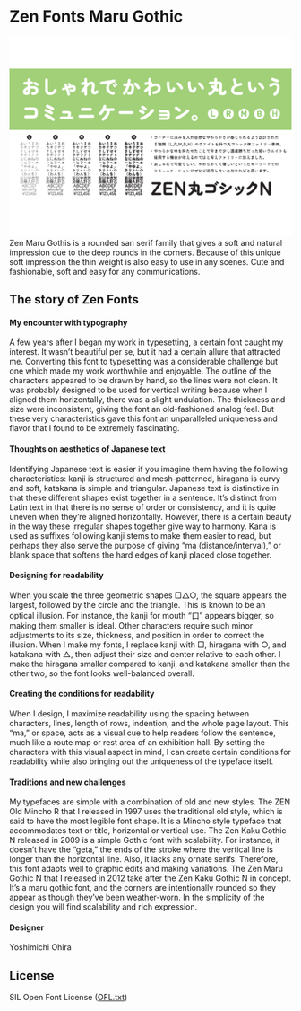 # Zen Fonts Maru Gothic

![Maru Gothic](images/maruGothic.png)
Zen Maru Gothis is a rounded san serif family that gives a soft and natural impression due to the deep rounds in the corners. Because of this unique soft impression the thin weight is also easy to use in any scenes. Cute and fashionable, soft and easy for any communications.

## The story of Zen Fonts

#### My encounter with typography

A few years after I began my work in typesetting, a certain font caught my interest. It wasn’t beautiful per se, but it had a certain allure that attracted me.  Converting this font to typesetting was a considerable challenge but one which made my work worthwhile and enjoyable. The outline of the characters appeared to be drawn by hand, so the lines were not clean. It was probably designed to be used for vertical writing because when I aligned them horizontally, there was a slight undulation. The thickness and size were inconsistent, giving the font an old-fashioned analog feel. But these very characteristics gave this font an unparalleled uniqueness and flavor that I found to be extremely fascinating.

#### Thoughts on aesthetics of Japanese text

Identifying Japanese text is easier if you imagine them having the following characteristics: kanji is structured and mesh-patterned, hiragana is curvy and soft, katakana is simple and triangular. Japanese text is distinctive in that these different shapes exist together in a sentence. It’s distinct from Latin text in that there is no sense of order or consistency, and it is quite uneven when they’re aligned horizontally. However, there is a certain beauty in the way these irregular shapes together give way to harmony. Kana is used as suffixes following kanji stems to make them easier to read, but perhaps they also serve the purpose of giving “ma (distance/interval),” or blank space that softens the hard edges of kanji placed close together.

#### Designing for readability

When you scale the three geometric shapes □△○, the square appears the largest, followed by the circle and the triangle. This is known to be an optical illusion. For instance, the kanji for mouth “口” appears bigger, so making them smaller is ideal. Other characters require such minor adjustments to its size, thickness, and position in order to correct the illusion. When I make my fonts, I replace kanji with □, hiragana with ○, and katakana with △, then adjust their size and center relative to each other. I make the hiragana smaller compared to kanji, and katakana smaller than the other two, so the font looks well-balanced overall.  

#### Creating the conditions for readability

When I design, I maximize readability using the spacing between characters, lines, length of rows, indention, and the whole page layout. This “ma,” or space, acts as a visual cue to help readers follow the sentence, much like a route map or rest area of an exhibition hall. By setting the characters with this visual aspect in mind, I can create certain conditions for readability while also bringing out the uniqueness of the typeface itself.

#### Traditions and new challenges

My typefaces are simple with a combination of old and new styles. The ZEN Old Mincho R that I released in 1997 uses the traditional old style, which is said to have the most legible font shape. It is a Mincho style typeface that accommodates text or title, horizontal or vertical use. The Zen Kaku Gothic N released in 2009 is a simple Gothic font with scalability. For instance, it doesn’t have the “geta,” the ends of the stroke where the vertical line is longer than the horizontal line. Also, it lacks any ornate serifs. Therefore, this font adapts well to graphic edits and making variations. The Zen Maru Gothic N that I released in 2012 take after the Zen Kaku Gothic N in concept. It’s a maru gothic font, and the corners are intentionally rounded so they appear as though they’ve been weather-worn. In the simplicity of the design you will find scalability and rich expression.

#### Designer

Yoshimichi Ohira

## License

SIL Open Font License ([OFL.txt](OFL.txt))
